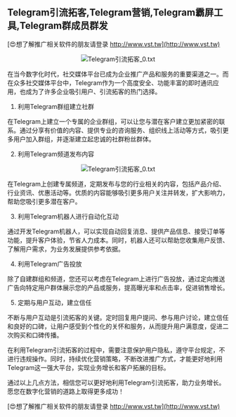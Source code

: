 ## **Telegram引流拓客,Telegram营销,Telegram霸屏工具,Telegram群成员群发**

[😍想了解推广相关软件的朋友请登录 http://www.vst.tw](http://www.vst.tw)

 <center><img src="https://vst.tw/MP4/tuiguang/png/5.png" alt="Telegram引流拓客_0.txt"></center>

在当今数字化时代，社交媒体平台已成为企业推广产品和服务的重要渠道之一。而在众多社交媒体平台中，Telegram作为一个高度安全、功能丰富的即时通讯应用，也成为了许多企业吸引用户、引流拓客的热门选择。

1. 利用Telegram群组建立社群

在Telegram上建立一个专属的企业群组，可以让您与潜在客户建立更加紧密的联系。通过分享有价值的内容、提供专业的咨询服务、组织线上活动等方式，吸引更多用户加入群组，并逐渐建立起忠诚的社群粉丝群体。

2. 利用Telegram频道发布内容

 <center><img src="https://vst.tw/MP4/tuiguang/png/5.png" alt="Telegram引流拓客_0.txt"></center>

在Telegram上创建专属频道，定期发布与您的行业相关的内容，包括产品介绍、行业资讯、优惠活动等。优质的内容能够吸引更多用户关注并转发，扩大影响力，帮助您吸引更多潜在客户。

3. 利用Telegram机器人进行自动化互动

通过开发Telegram机器人，可以实现自动回复消息、提供产品信息、接受订单等功能，提升客户体验，节省人力成本。同时，机器人还可以帮助您收集用户反馈、了解用户需求，为业务发展提供参考依据。

4. 利用Telegram广告投放

除了自建群组和频道，您还可以考虑在Telegram上进行广告投放，通过定向推送广告向特定用户群体展示您的产品或服务，提高曝光率和点击率，促进销售增长。

5. 定期与用户互动，建立信任

不断与用户互动是引流拓客的关键。定时回复用户提问、参与用户讨论，建立信任和良好的口碑，让用户感受到个性化的关怀和服务，从而提升用户满意度，促进二次购买和口碑传播。

在利用Telegram引流拓客的过程中，需要注意保护用户隐私，遵守平台规定，不进行违规操作。同时，持续优化营销策略，不断改进推广方式，才能更好地利用Telegram这一强大平台，实现业务增长和客户拓展的目标。

通过以上几点方法，相信您可以更好地利用Telegram引流拓客，助力业务增长。愿您在数字化营销的道路上取得更多成功！

[😍想了解推广相关软件的朋友请登录 http://www.vst.tw](http://www.vst.tw)



